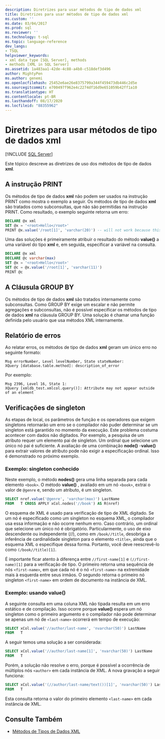 ```yaml
---
description: Diretrizes para usar métodos de tipo de dados xml
title: Diretrizes para usar métodos de tipo de dados xml
ms.custom: ''
ms.date: 03/04/2017
ms.prod: sql
ms.reviewer: ''
ms.technology: t-sql
ms.topic: language-reference
dev_langs:
- TSQL
helpviewer_keywords:
- xml data type [SQL Server], methods
- methods [XML in SQL Server]
ms.assetid: 1a483aa1-42de-4c88-a4b8-c518def3d496
author: MightyPen
ms.author: genemi
ms.openlocfilehash: 25452e6ae26e8375799a344f459473db446c2d5e
ms.sourcegitcommit: e700497f962e4c2274df16d9e651059b42ff1a10
ms.translationtype: HT
ms.contentlocale: pt-BR
ms.lasthandoff: 08/17/2020
ms.locfileid: "88355962"
---
```

# <a name="guidelines-for-using-xml-data-type-methods"></a>Diretrizes para usar métodos de tipo de dados xml

[!INCLUDE [SQL Server](../../includes/applies-to-version/sqlserver.md)]

Este tópico descreve as diretrizes de uso dos métodos de tipo de dados **xml**.

## <a name="the-print-statement"></a>A instrução PRINT

Os métodos de tipo de dados **xml** não podem ser usados na instrução PRINT como mostra o exemplo a seguir. Os métodos de tipo de dados **xml** são tratados como subconsultas, que não são permitidas na instrução PRINT. Como resultado, o exemplo seguinte retorna um erro:

```sql
DECLARE @x xml
SET @x = '<root>Hello</root>'
PRINT @x.value('/root[1]', 'varchar(20)') -- will not work because this is treated as a subquery (select top 1 col from table)
```

Uma das soluções é primeiramente atribuir o resultado do método **value()** a uma variável do tipo **xml** e, em seguida, especificar a variável na consulta.

```sql
DECLARE @x xml
DECLARE @c varchar(max)
SET @x = '<root>Hello</root>'
SET @c = @x.value('/root[1]', 'varchar(11)')
PRINT @c
```

## <a name="the-group-by-clause"></a>A Cláusula GROUP BY

Os métodos de tipo de dados **xml** são tratados internamente como subconsultas. Como GROUP BY exige um escalar e não permite agregações e subconsultas, não é possível especificar os métodos de tipo de dados **xml** na cláusula GROUP BY. Uma solução é chamar uma função definida pelo usuário que usa métodos XML internamente.

## <a name="reporting-errors"></a>Relatório de erros

Ao relatar erros, os métodos de tipo de dados **xml** geram um único erro no seguinte formato:

```
Msg errorNumber, Level levelNumber, State stateNumber:
XQuery [database.table.method]: description_of_error
```

Por exemplo:

```
Msg 2396, Level 16, State 1:
XQuery [xmldb_test.xmlcol.query()]: Attribute may not appear outside of an element
```

## <a name="singleton-checks"></a>Verificações de singleton

As etapas de local, os parâmetros de função e os operadores que exigem singletons retornarão um erro se o compilador não puder determinar se um singleton está garantido no momento da execução. Este problema costuma acontecer com dados não digitados. Por exemplo, a pesquisa de um atributo requer um elemento pai de singleton. Um ordinal que selecione um único nó pai é suficiente. A avaliação de uma combinação **node()** -**value()** para extrair valores de atributo pode não exigir a especificação ordinal. Isso é demonstrado no próximo exemplo.

### <a name="example-known-singleton"></a>Exemplo: singleton conhecido

Neste exemplo, o método **nodes()** gera uma linha separada para cada elemento `<book>`. O método **value()** , avaliado em um nó `<book>`, extrai o valor de `@genre` e, sendo um atributo, é um singleton.

```sql
SELECT nref.value('@genre', 'varchar(max)') LastName
FROM   T CROSS APPLY xCol.nodes('//book') AS R(nref)
```

O esquema de XML é usado para verificação de tipo de XML digitado. Se um nó é especificado como um singleton no esquema XML, o compilador usa essa informação e não ocorre nenhum erro. Caso contrário, um ordinal que selecione um único nó é obrigatório. Particularmente, o uso de eixo descendente ou independente (//), como em `/book//title`, desobriga a inferência de cardinalidade singleton para o elemento `<title>`, ainda que o esquema XML o especifique dessa forma. Portanto, você deve reescrevê-lo como `(/book//title)[1]`.

É importante ficar atento à diferença entre `//first-name[1]` e `(//first-name)[1]` para a verificação de tipo. O primeiro retorna uma sequência de nós `<first-name>`, em que cada nó é o nó `<first-name>` na extremidade mais à esquerda entre seus irmãos. O segundo retorna o primeiro nó singleton `<first-name>` em ordem de documento na instância de XML.

### <a name="example-using-value"></a>Exemplo: usando value()

A seguinte consulta em uma coluna XML não tipada resulta em um erro estático e de compilação. Isso ocorre porque **value()** espera um nó singleton como o primeiro argumento e o compilador não pode determinar se apenas um nó de `<last-name>` ocorrerá em tempo de execução:

```sql
SELECT xCol.value('//author/last-name', 'nvarchar(50)') LastName
FROM   T
```

A seguir temos uma solução a ser considerada:

```sql
SELECT xCol.value('//author/last-name[1]', 'nvarchar(50)') LastName
FROM   T
```

Porém, a solução não resolve o erro, porque é possível a ocorrência de múltiplos nós `<author>` em cada instância de XML. A nova gravação a seguir funciona:

```sql
SELECT xCol.value('(//author/last-name/text())[1]', 'nvarchar(50)') LastName
FROM   T
```

Esta consulta retorna o valor do primeiro elemento `<last-name>` em cada instância de XML.

## <a name="see-also"></a>Consulte Também

- [Métodos de Tipos de Dados XML](../../t-sql/xml/xml-data-type-methods.md)
